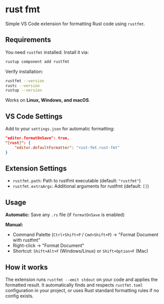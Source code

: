 # rust fmt

Simple VS Code extension for formatting Rust code using `rustfmt`.

## Requirements

You need `rustfmt` installed. Install it via:

```bash
rustup component add rustfmt
```

Verify installation:

```bash
rustfmt --version
rustc --version
rustup --version
```

Works on **Linux, Windows, and macOS**.

## VS Code Settings

Add to your `settings.json` for automatic formatting:

```json
"editor.formatOnSave": true,
"[rust]": {
    "editor.defaultFormatter": "rust-fmt.rust-fmt"
}
```

## Extension Settings

- `rustfmt.path`: Path to rustfmt executable (default: `"rustfmt"`)
- `rustfmt.extraArgs`: Additional arguments for rustfmt (default: `[]`)

## Usage

**Automatic:** Save any `.rs` file (if `formatOnSave` is enabled)

**Manual:**
- Command Palette (`Ctrl+Shift+P` / `Cmd+Shift+P`) → "Format Document with rustfmt"
- Right-click → "Format Document"
- Shortcut: `Shift+Alt+F` (Windows/Linux) or `Shift+Option+F` (Mac)

## How it works

The extension runs `rustfmt --emit stdout` on your code and applies the formatted result. It automatically finds and respects `rustfmt.toml` configuration in your project, or uses Rust standard formatting rules if no config exists.